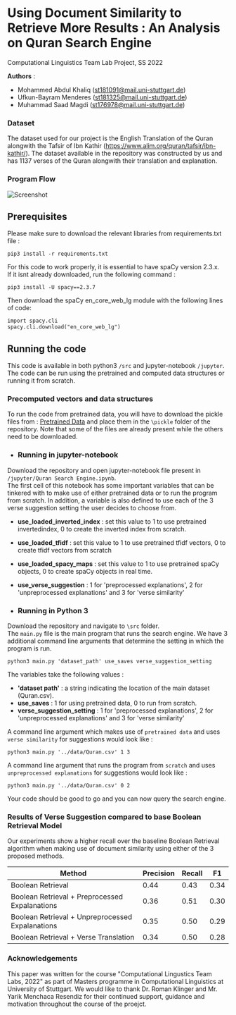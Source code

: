 # Using Document Similarity to Retrieve More Results : An Analysis on Quran Search Engine
Computational Linguistics Team Lab Project, SS 2022 </br>

**Authors** : </br> 
- Mohammed Abdul Khaliq (st181091@mail.uni-stuttgart.de) 
- Ufkun-Bayram Menderes (st181325@mail.uni-stuttgart.de)
- Muhammad Saad Magdi (st176978@mail.uni-stuttgart.de) 

### Dataset
The dataset used for our project is the English Translation of the Quran alongwith the Tafsir of Ibn Kathir (https://www.alim.org/quran/tafsir/ibn-kathir/). The dataset available in the repository was constructed by us and has 1137 verses of the Quran alongwith their translation and explanation.

### Program Flow
![Screenshot](/figures/Untitled-1.png)

## Prerequisites
Please make sure to download the relevant libraries from requirements.txt file :
```
pip3 install -r requirements.txt
```
For this code to work properly, it is essential to have spaCy version 2.3.x.</br>
If it isnt already downloaded, run the following command :
```
pip3 install -U spacy==2.3.7
```
Then download the spaCy en_core_web_lg module with the following lines of code:
```
import spacy.cli
spacy.cli.download("en_core_web_lg")
```

## Running the code
This code is available in both python3 `/src` and jupyter-notebook `/jupyter`.
The code can be run using the pretrained and computed data structures or running it from scratch.

### Precomputed vectors and data structures
To run the code from pretrained data, you will have to download the pickle files from : [Pretrained Data](https://drive.google.com/drive/folders/1DWARVZnnqjK4xeCS3KTQ4b5Ky_EU_Ikz?usp=sharing) and place them in the `\pickle` folder of the repository. Note that some of the files are already present while the others need to be downloaded.

- ### Running in jupyter-notebook
Download the repository and open jupyter-notebook file present in `/jupyter/Quran Search Engine.ipynb`.</br>
The first cell of this notebook has some important variables that can be tinkered with to make use of either pretrained data or to run the program from scratch. In addition, a variable is also defined to use each of the 3 verse suggestion setting the user decides to choose from. </br>
- **use_loaded_inverted_index** : set this value to 1 to use pretrained invertedindex, 0 to create the inverted index from scratch.
- **use_loaded_tfidf** : set this value to 1 to use pretrained tfidf vectors, 0 to create tfidf vectors from scratch
- **use_loaded_spacy_maps** : set this value to 1 to use pretrained spaCy objects, 0 to create spaCy objects in real time.
- **use_verse_suggestion** : 1 for 'preprocessed explanations', 2 for 'unpreprocessed explanations' and 3 for 'verse similarity'

- ### Running in Python 3
Download the repository and navigate to `\src` folder. </br>
The `main.py` file is the main program that runs the search engine. We have 3 additional command line arguments that determine the setting in which the program is run.

```
python3 main.py 'dataset_path' use_saves verse_suggestion_setting
```

The variables take the following values :</br>
- **'dataset path'** : a string indicating the location of the main dataset (Quran.csv).
- **use_saves** : 1 for using pretrained data, 0 to run from scratch.
- **verse_suggestion_setting** : 1 for 'preprocessed explanations', 2 for 'unpreprocessed explanations' and 3 for 'verse similarity'

A command line argument which makes use of `pretrained data` and uses `verse similarity` for suggestions would look like :
```
python3 main.py '../data/Quran.csv' 1 3
```

A command line argument that runs the program from `scratch` and uses `unpreprocessed explanations` for suggestions would look like :
```
python3 main.py '../data/Quran.csv' 0 2
```
Your code should be good to go and you can now query the search engine.

### Results of Verse Suggestion compared to base Boolean Retrieval Model
Our experiments show a higher recall over the baseline Boolean Retrieval algorithm when making use of document similarity using either of the 3 proposed methods.

| Method                                          | Precision  | Recall    |   F1   |
| ------------------------------------------------| ---------- | ----------|--------|
| Boolean Retrieval                               | 0.44       | 0.43      |0.34    |
| Boolean Retrieval + Preprocessed Expalanations  | 0.36       | 0.51      |0.30    |
| Boolean Retrieval + Unpreprocessed Expalanations| 0.35       | 0.50      |0.29    |
| Boolean Retrieval + Verse Translation           | 0.34       | 0.50      |0.28    |

### Acknowledgements
This paper was written for the course "Computational Lingustics Team Labs, 2022" as part of Masters programme in Computational Linguistics at University of Stuttgart. We would like to thank Dr. Roman Klinger and Mr. Yarik Menchaca Resendiz for their continued support, guidance and motivation throughout the course of the proejct.





